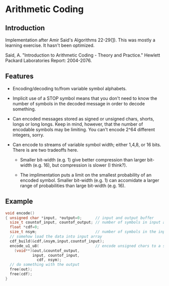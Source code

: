 # Arithmetic Coding

## Introduction

Implementation after Amir Said's Algorithms 22-29([1]).  This was mostly a
learning exercise.  It hasn't been optimized.

[1]:  http://www.hpl.hp.com/techreports/2004/HPL-2004-76.pdf
      Said, A. "Introduction to Arithmetic Coding - Theory and Practice."
      Hewlett Packard Laboratories Report: 2004-2076.
      
## Features

  - Encoding/decoding to/from variable symbol alphabets.

  - Implicit use of a STOP symbol means that you don't need to know the number of symbols in the decoded message in order
    to decode something.

  - Can encoded messages stored as signed or unsigned chars, shorts, longs or long longs.  Keep in mind, however, that the
    number of encodable symbols may be limiting.  You can't encode 2^64 different integers, sorry.

  - Can encode to streams of variable symbol width; either 1,4,8, or 16 bits.  There is are two tradeoffs here.

      - Smaller bit-width (e.g. 1) give better compression than larger bit-width (e.g. 16), but compression is slower (I think?).

      - The implimentation puts a limit on the smallest probability of an encoded symbol.  Smaller bit-width (e.g. 1) can accomidate
        a larger range of probabilities than large bit-width (e.g. 16).
        
## Example

```C
void encode()
{ unsigned char *input, *output=0;      // input and output buffer
  size_t countof_input, countof_output; // number of symbols in input and output buffer
  float *cdf=0;
  size_t nsym;                          // number of symbols in the input alphabet
  // somehow load the data into input array
  cdf_build(&cdf,&nsym,input,countof_input);
  encode_u1_u8(                         // encode unsigned chars to a string of bits (1 bit per output symbol)
    (void**)&out,&countof_output,
            input, countof_input,
              cdf, nsym);
  // do something with the output
  free(out);
  free(cdf);
}
```        


      
